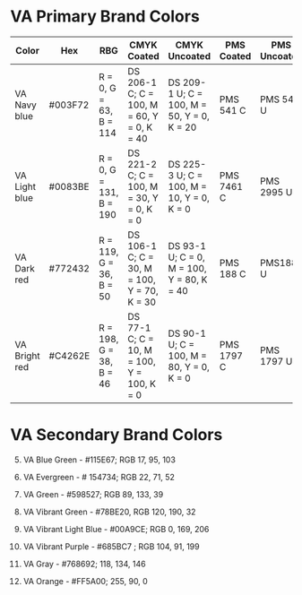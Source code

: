 
# VA Primary Brand Colors
Color | Hex | RBG | CMYK Coated | CMYK Uncoated | PMS Coated | PMS Uncoated
--- | --- | --- | --- | --- | --- | ---
VA Navy blue | #003F72 | R = 0, G = 63, B = 114 | DS 206-1 C; C = 100, M = 60, Y = 0, K = 40 | DS 209-1 U; C = 100, M = 50, Y = 0, K = 20 | PMS 541 C | PMS 541 U
VA Light blue | #0083BE | R = 0, G = 131, B = 190 | DS 221-2 C; C = 100, M = 30, Y = 0, K = 0 | DS 225-3 U; C = 100, M = 10, Y = 0, K = 0 | PMS 7461 C | PMS 2995 U
VA Dark red | #772432| R = 119, G = 36, B = 50 | DS 106-1 C; C = 30, M = 100, Y = 70, K = 30 | DS 93-1 U; C = 0, M = 100, Y = 80, K = 40 | PMS 188 C | PMS188 U
VA Bright red | #C4262E| R = 198, G = 38, B = 46 | DS 77-1 C; C = 10, M = 100, Y = 100, K = 0 | DS 90-1 U; C = 100, M = 80, Y = 0, K = 0 | PMS 1797 C | PMS 1797 U

# VA Secondary Brand Colors
5.	VA Blue Green - #115E67; RGB 17, 95, 103
6.	VA Evergreen - # 154734; RGB 22, 71, 52
7.	VA Green - #598527; RGB 89, 133, 39

8.	VA Vibrant Green - #78BE20, RGB 120, 190, 32
9.	VA Vibrant Light Blue - #00A9CE; RGB 0, 169, 206 
10.	VA Vibrant Purple - #685BC7 ; RGB 104, 91, 199
11.	VA Gray - #768692;  118, 134, 146
12.	VA Orange - #FF5A00; 255, 90, 0


